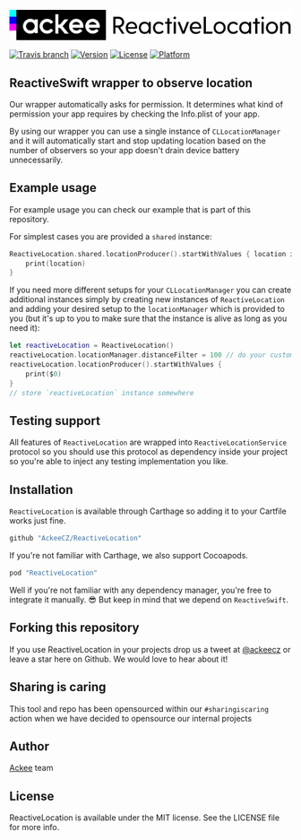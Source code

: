 ![](Logo.png)

[![Travis branch](https://img.shields.io/travis/AckeeCZ/ReactiveLocation/master.svg)](https://travis-ci.org/AckeeCZ/ReactiveLocation)
[![Version](https://img.shields.io/cocoapods/v/ReactiveLocation.svg?style=flat)](http://cocoapods.org/pods/ReactiveLocation)
[![License](https://img.shields.io/cocoapods/l/ReactiveLocation.svg?style=flat)](http://cocoapods.org/pods/ReactiveLocation)
[![Platform](https://img.shields.io/cocoapods/p/ReactiveLocation.svg?style=flat)](http://cocoapods.org/pods/ReactiveLocation)

## ReactiveSwift wrapper to observe location

Our wrapper automatically asks for permission. It determines what kind of permission your app requires by checking the Info.plist of your app.

By using our wrapper you can use a single instance of `CLLocationManager` and it will automatically start and stop updating location based on the number of observers so your app doesn't drain device battery unnecessarily.

## Example usage

For example usage you can check our example that is part of this repository. 

For simplest cases you are provided a `shared` instance:

```swift
ReactiveLocation.shared.locationProducer().startWithValues { location in
    print(location)
}
```

If you need more different setups for your `CLLocationManager` you can create additional instances simply by creating new instances of `ReactiveLocation` and adding your desired setup to the `locationManager` which is provided to you (but it's up to you to make sure that the instance is alive as long as you need it):

```swift
let reactiveLocation = ReactiveLocation()
reactiveLocation.locationManager.distanceFilter = 100 // do your custom setup
reactiveLocation.locationProducer().startWithValues {
    print($0)
}
// store `reactiveLocation` instance somewhere
```

## Testing support

All features of `ReactiveLocation` are wrapped into `ReactiveLocationService` protocol so you should use this protocol as dependency inside your project so you're able to inject any testing implementation you like.

## Installation

`ReactiveLocation` is available through Carthage so adding it to your Cartfile works just fine.

```ruby
github "AckeeCZ/ReactiveLocation"
```

If you're not familiar with Carthage, we also support Cocoapods.

```ruby
pod "ReactiveLocation"
```

Well if you're not familiar with any dependency manager, you're free to integrate it manually. 😎 But keep in mind that we depend on `ReactiveSwift`.

## Forking this repository
If you use ReactiveLocation in your projects drop us a tweet at [@ackeecz][1] or leave a star here on Github. We would love to hear about it!

## Sharing is caring
This tool and repo has been opensourced within our `#sharingiscaring` action when we have decided to opensource our internal projects

## Author

[Ackee](www.ackee.cz) team

## License

ReactiveLocation is available under the MIT license. See the LICENSE file for more info.

[1]:	https://twitter.com/AckeeCZ
